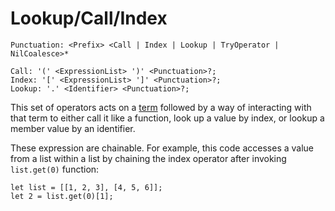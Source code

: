 # Lookup/Call/Index

```musebnf
Punctuation: <Prefix> <Call | Index | Lookup | TryOperator | NilCoalesce>*

Call: '(' <ExpressionList> ')' <Punctuation>?;
Index: '[' <ExpressionList> ']' <Punctuation>?;
Lookup: '.' <Identifier> <Punctuation>?;
```

This set of operators acts on a [term](./term.md) followed by a way of
interacting with that term to either call it like a function, look up a value by
index, or lookup a member value by an identifier.

These expression are chainable. For example, this code accesses a value from a
list within a list by chaining the index operator after invoking `list.get(0)`
function:

```muselang
let list = [[1, 2, 3], [4, 5, 6]];
let 2 = list.get(0)[1];
```
